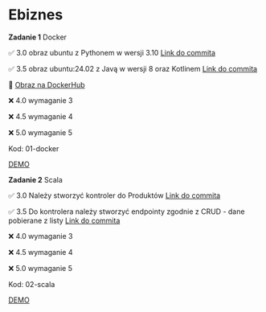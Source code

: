 # Ebiznes

**Zadanie 1** Docker

:white_check_mark: 3.0 obraz ubuntu z Pythonem w wersji 3.10 [Link do commita](https://github.com/mario343/ebiznes/commit/e4d766b1cf8a579553eb1f126270540993167b71)

:white_check_mark: 3.5 obraz ubuntu:24.02 z Javą w wersji 8 oraz Kotlinem [Link do commita](https://github.com/mario343/ebiznes/commit/e4d766b1cf8a579553eb1f126270540993167b71)

🐳 [Obraz na DockerHub](https://hub.docker.com/r/mario343/ebiznes)

:x: 4.0 wymaganie 3

:x: 4.5 wymaganie 4

:x: 5.0 wymaganie 5

Kod: 01-docker

[DEMO](https://github.com/mario343/ebiznes/blob/main/demos/zadanie1.gif)

**Zadanie 2** Scala

:white_check_mark: 3.0 Należy stworzyć kontroler do Produktów [Link do commita](https://github.com/mario343/ebiznes/commit/159d66bba63e21d4e6562c8df0fc46161d01973d)

:white_check_mark: 3.5 Do kontrolera należy stworzyć endpointy zgodnie z CRUD - dane pobierane z listy [Link do commita](https://github.com/mario343/ebiznes/commit/159d66bba63e21d4e6562c8df0fc46161d01973d)

:x: 4.0 wymaganie 3

:x: 4.5 wymaganie 4

:x: 5.0 wymaganie 5

Kod: 02-scala

[DEMO](https://github.com/mario343/ebiznes/blob/main/demos/zadanie2.gif)
